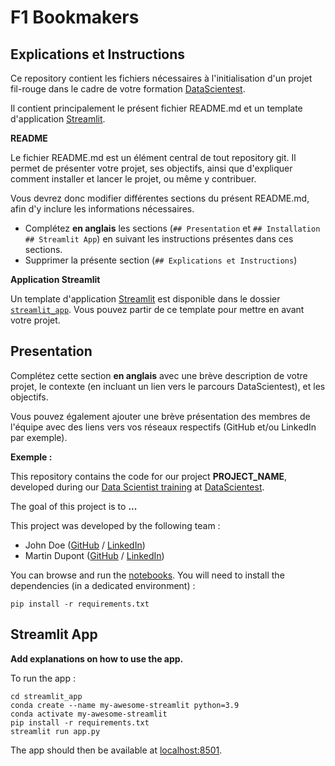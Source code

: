 # F1 Bookmakers


## Explications et Instructions

Ce repository contient les fichiers nécessaires à l'initialisation d'un projet fil-rouge dans le cadre de votre formation [DataScientest](https://datascientest.com/).

Il contient principalement le présent fichier README.md et un template d'application [Streamlit](https://streamlit.io/).

**README**

Le fichier README.md est un élément central de tout repository git. Il permet de présenter votre projet, ses objectifs, ainsi que d'expliquer comment installer et lancer le projet, ou même y contribuer.

Vous devrez donc modifier différentes sections du présent README.md, afin d'y inclure les informations nécessaires.

- Complétez **en anglais** les sections (`## Presentation` et `## Installation` `## Streamlit App`) en suivant les instructions présentes dans ces sections.
- Supprimer la présente section (`## Explications et Instructions`)

**Application Streamlit**

Un template d'application [Streamlit](https://streamlit.io/) est disponible dans le dossier [`streamlit_app`](streamlit_app). Vous pouvez partir de ce template pour mettre en avant votre projet.

## Presentation

Complétez cette section **en anglais** avec une brève description de votre projet, le contexte (en incluant un lien vers le parcours DataScientest), et les objectifs.

Vous pouvez également ajouter une brève présentation des membres de l'équipe avec des liens vers vos réseaux respectifs (GitHub et/ou LinkedIn par exemple).

**Exemple :**

This repository contains the code for our project **PROJECT_NAME**, developed during our [Data Scientist training](https://datascientest.com/en/data-scientist-course) at [DataScientest](https://datascientest.com/).

The goal of this project is to **...**

This project was developed by the following team :

- John Doe ([GitHub](https://github.com/) / [LinkedIn](http://linkedin.com/))
- Martin Dupont ([GitHub](https://github.com/) / [LinkedIn](http://linkedin.com/))

You can browse and run the [notebooks](./notebooks). You will need to install the dependencies (in a dedicated environment) :

```
pip install -r requirements.txt
```

## Streamlit App

**Add explanations on how to use the app.**

To run the app :

```shell
cd streamlit_app
conda create --name my-awesome-streamlit python=3.9
conda activate my-awesome-streamlit
pip install -r requirements.txt
streamlit run app.py
```

The app should then be available at [localhost:8501](http://localhost:8501).
